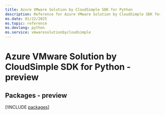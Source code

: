 ```yaml
---
title: Azure VMware Solution by CloudSimple SDK for Python
description: Reference for Azure VMware Solution by CloudSimple SDK for Python
ms.date: 01/22/2025
ms.topic: reference
ms.devlang: python
ms.service: vmwaresolutionbycloudsimple
---
```

# Azure VMware Solution by CloudSimple SDK for Python - preview
## Packages - preview
[!INCLUDE [packages](vmware-solution-by-cloudsimple-index.md)]
